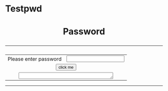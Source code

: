 # Testpwd
<html>
<body>
<head>
<title>Password</title>
<script>
function checkPass(){
  var guess = document.myForm.pwdGuess.value;
  var secret = document.myForm.hdnSecret.value;
  if (guess == secret){
    document.myForm.txtOutput.value = "You may proceed.";
  } else {
    document.myForm.txtOutput.value = "That is incorrect.";
  }
}
</script>
</head>
<body>
<center>
<h1>Password<hr></h1>
<form name = "myForm">
<table>
<tr>
  <td>Please enter password</td>
  <td><input type = "password"
             name = "pwdGuess">
</tr>

<tr>
  <td colspan = 2><center>
    <input type = "button"
           value = "click me"
           onClick = "checkPass()"></center>
  </td>
</tr>

<tr>
  <td colspan = 2>
    <center>
    <textArea name = "txtOutput"
              rows = 1
              cols = 35>
    </textarea>
    </center>
  </td>
</tr>
</table>
<input type = "hidden"
       name = "hdnSecret"
       value = "JavaScript">
</form>
<hr>

</center>
</body>
</html>
</body>
